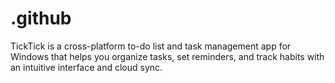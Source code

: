 # .github
TickTick is a cross-platform to-do list and task management app for Windows that helps you organize tasks, set reminders, and track habits with an intuitive interface and cloud sync.
